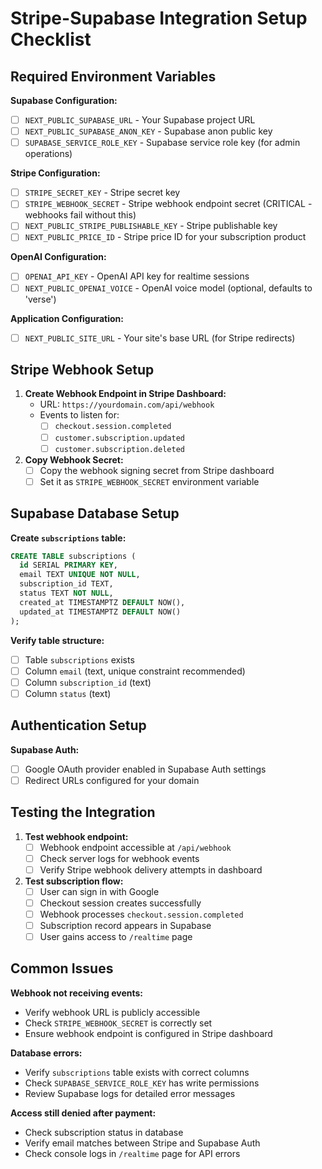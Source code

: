 # Stripe-Supabase Integration Setup Checklist

## Required Environment Variables

**Supabase Configuration:**
- [ ] `NEXT_PUBLIC_SUPABASE_URL` - Your Supabase project URL
- [ ] `NEXT_PUBLIC_SUPABASE_ANON_KEY` - Supabase anon public key  
- [ ] `SUPABASE_SERVICE_ROLE_KEY` - Supabase service role key (for admin operations)

**Stripe Configuration:**
- [ ] `STRIPE_SECRET_KEY` - Stripe secret key
- [ ] `STRIPE_WEBHOOK_SECRET` - Stripe webhook endpoint secret (CRITICAL - webhooks fail without this)
- [ ] `NEXT_PUBLIC_STRIPE_PUBLISHABLE_KEY` - Stripe publishable key
- [ ] `NEXT_PUBLIC_PRICE_ID` - Stripe price ID for your subscription product

**OpenAI Configuration:**
- [ ] `OPENAI_API_KEY` - OpenAI API key for realtime sessions
- [ ] `NEXT_PUBLIC_OPENAI_VOICE` - OpenAI voice model (optional, defaults to 'verse')

**Application Configuration:**
- [ ] `NEXT_PUBLIC_SITE_URL` - Your site's base URL (for Stripe redirects)

## Stripe Webhook Setup

1. **Create Webhook Endpoint in Stripe Dashboard:**
   - URL: `https://yourdomain.com/api/webhook`
   - Events to listen for:
     - [ ] `checkout.session.completed`
     - [ ] `customer.subscription.updated` 
     - [ ] `customer.subscription.deleted`

2. **Copy Webhook Secret:**
   - [ ] Copy the webhook signing secret from Stripe dashboard
   - [ ] Set it as `STRIPE_WEBHOOK_SECRET` environment variable

## Supabase Database Setup

**Create `subscriptions` table:**
```sql
CREATE TABLE subscriptions (
  id SERIAL PRIMARY KEY,
  email TEXT UNIQUE NOT NULL,
  subscription_id TEXT,
  status TEXT NOT NULL,
  created_at TIMESTAMPTZ DEFAULT NOW(),
  updated_at TIMESTAMPTZ DEFAULT NOW()
);
```

**Verify table structure:**
- [ ] Table `subscriptions` exists
- [ ] Column `email` (text, unique constraint recommended)
- [ ] Column `subscription_id` (text)
- [ ] Column `status` (text)

## Authentication Setup

**Supabase Auth:**
- [ ] Google OAuth provider enabled in Supabase Auth settings
- [ ] Redirect URLs configured for your domain

## Testing the Integration

1. **Test webhook endpoint:**
   - [ ] Webhook endpoint accessible at `/api/webhook`
   - [ ] Check server logs for webhook events
   - [ ] Verify Stripe webhook delivery attempts in dashboard

2. **Test subscription flow:**
   - [ ] User can sign in with Google
   - [ ] Checkout session creates successfully
   - [ ] Webhook processes `checkout.session.completed`
   - [ ] Subscription record appears in Supabase
   - [ ] User gains access to `/realtime` page

## Common Issues

**Webhook not receiving events:**
- Verify webhook URL is publicly accessible
- Check `STRIPE_WEBHOOK_SECRET` is correctly set
- Ensure webhook endpoint is configured in Stripe dashboard

**Database errors:**
- Verify `subscriptions` table exists with correct columns
- Check `SUPABASE_SERVICE_ROLE_KEY` has write permissions
- Review Supabase logs for detailed error messages

**Access still denied after payment:**
- Check subscription status in database
- Verify email matches between Stripe and Supabase Auth
- Check console logs in `/realtime` page for API errors